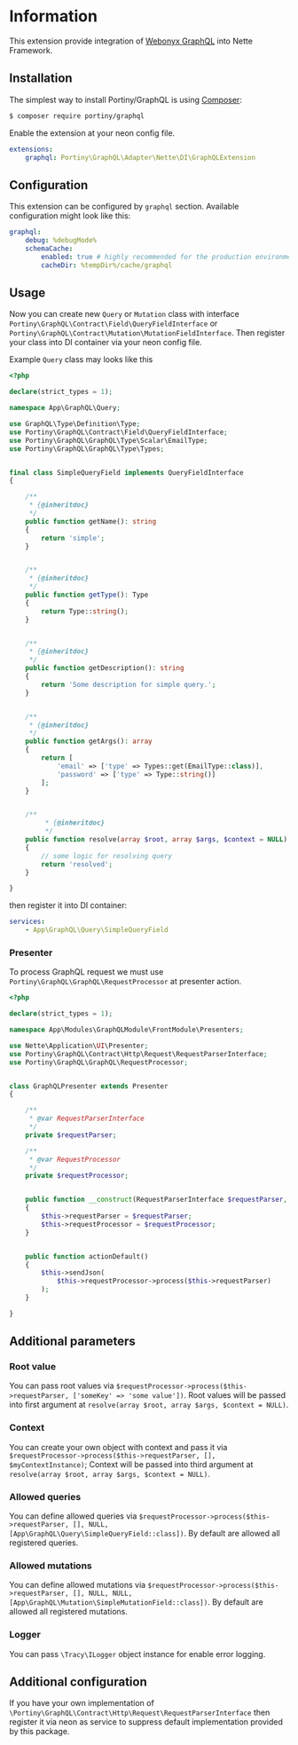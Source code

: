 # Information

This extension provide integration of [Webonyx GraphQL](http://webonyx.github.io/graphql-php/) into Nette Framework.


## Installation

The simplest way to install Portiny/GraphQL is using  [Composer](http://getcomposer.org/):

```sh
$ composer require portiny/graphql
```

Enable the extension at your neon config file.

```yml
extensions:
    graphql: Portiny\GraphQL\Adapter\Nette\DI\GraphQLExtension
```


## Configuration

This extension can be configured by `graphql` section. Available configuration might look like this:

```yml
graphql:
    debug: %debugMode%
    schemaCache:
        enabled: true # highly recommended for the production environment
        cacheDir: %tempDir%/cache/graphql
```


## Usage

Now you can create new `Query` or `Mutation` class with interface `Portiny\GraphQL\Contract\Field\QueryFieldInterface` or `Portiny\GraphQL\Contract\Mutation\MutationFieldInterface`. Then register your class into DI container via your neon config file.

Example `Query` class may looks like this

```php
<?php

declare(strict_types = 1);

namespace App\GraphQL\Query;

use GraphQL\Type\Definition\Type;
use Portiny\GraphQL\Contract\Field\QueryFieldInterface;
use Portiny\GraphQL\GraphQL\Type\Scalar\EmailType;
use Portiny\GraphQL\GraphQL\Type\Types;


final class SimpleQueryField implements QueryFieldInterface
{

    /**
     * {@inheritdoc}
     */
    public function getName(): string
    {
        return 'simple';
    }


    /**
     * {@inheritdoc}
     */
    public function getType(): Type
    {
        return Type::string();
    }


    /**
     * {@inheritdoc}
     */
    public function getDescription(): string
    {
        return 'Some description for simple query.';
    }


    /**
     * {@inheritdoc}
     */
    public function getArgs(): array
    {
        return [
            'email' => ['type' => Types::get(EmailType::class)],
            'password' => ['type' => Type::string()]
        ];
    }


    /**
         * {@inheritdoc}
         */
    public function resolve(array $root, array $args, $context = NULL)
    {
        // some logic for resolving query
        return 'resolved';
    }

}

```

then register it into DI container:

```yml
services:
    - App\GraphQL\Query\SimpleQueryField
```

### Presenter

To process GraphQL request we must use `Portiny\GraphQL\GraphQL\RequestProcessor` at presenter action.

```php
<?php

declare(strict_types = 1);

namespace App\Modules\GraphQLModule\FrontModule\Presenters;

use Nette\Application\UI\Presenter;
use Portiny\GraphQL\Contract\Http\Request\RequestParserInterface;
use Portiny\GraphQL\GraphQL\RequestProcessor;


class GraphQLPresenter extends Presenter
{

    /**
     * @var RequestParserInterface
     */
    private $requestParser;

    /**
     * @var RequestProcessor
     */
    private $requestProcessor;


    public function __construct(RequestParserInterface $requestParser, RequestProcessor $requestProcessor) 
    {
        $this->requestParser = $requestParser;
        $this->requestProcessor = $requestProcessor;
    }


    public function actionDefault()
    {
        $this->sendJson(
            $this->requestProcessor->process($this->requestParser)
        );
    }

}
```

## Additional parameters

### Root value

You can pass root values via `$requestProcessor->process($this->requestParser, ['someKey' => 'some value'])`. Root values will be passed into first argument at `resolve(array $root, array $args, $context = NULL)`.

### Context

You can create your own object with context and pass it via `$requestProcessor->process($this->requestParser, [], $myContextInstance)`; Context will be passed into third argument at `resolve(array $root, array $args, $context = NULL)`.

### Allowed queries

You can define allowed queries via `$requestProcessor->process($this->requestParser, [], NULL, [App\GraphQL\Query\SimpleQueryField::class])`. By default are allowed all registered queries.

### Allowed mutations

You can define allowed mutations via `$requestProcessor->process($this->requestParser, [], NULL, NULL, [App\GraphQL\Mutation\SimpleMutationField::class])`. By default are allowed all registered mutations.

### Logger

You can pass `\Tracy\ILogger` object instance for enable error logging.

## Additional configuration
If you have your own implementation of `\Portiny\GraphQL\Contract\Http\Request\RequestParserInterface` then register it via neon as service to suppress default implementation provided by this package.

